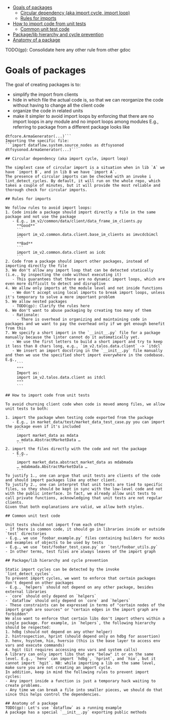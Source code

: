 <!-- toc -->

- [Goals of packages](#goals-of-packages)
  - [Circular dependency (aka import cycle, import loop)](#circular-dependency-aka-import-cycle-import-loop)
  - [Rules for imports](#rules-for-imports)
- [How to import code from unit tests](#how-to-import-code-from-unit-tests)
  - [Common unit test code](#common-unit-test-code)
- [Package/lib hierarchy and cycle prevention](#packagelib-hierarchy-and-cycle-prevention)
- [Anatomy of a package](#anatomy-of-a-package)

<!-- tocstop -->

TODO(gp): Consolidate here any other rule from other gdoc

# Goals of packages

The goal of creating packages is to:
- simplify the import from clients
- hide in which file the actual code is, so that we can reorganize the code without having to change all the client code
- organize the code in related units
- make it simpler to avoid import loops by enforcing that there are no import loops in any module and no import loops among modules
E.g., referring to package from a different package looks like
```import dataflow.core as dtfcore
dtfcore.ArmaGenerator(...)```
Importing the specific file:
```import dataflow.system.source_nodes as dtfsysonod
dtfsysonod.ArmaGenerator(...)```

## Circular dependency (aka import cycle, import loop)

The simplest case of circular import is a situation when in lib `A` we have `import B`, and in lib B we have `import A`.
The presence of circular imports can be checked with an invoke i lint_detect_cycles. By default, it will run on the whole repo, which takes a couple of minutes, but it will provide the most reliable and thorough check for circular imports.

## Rules for imports

We follow rules to avoid import loops:
1. Code inside a package should import directly a file in the same package and not use the package
   - E.g., im_v2/common/data/client/data_frame_im_clients.py
     **Good**
     ```
     import im_v2.common.data.client.base_im_clients as imvcdcbimcl
     ```
     **Bad**
     ```
     import im_v2.common.data.client as icdc
     ```
2. Code from a package should import other packages, instead of importing directly the file
3. We don't allow any import loop that can be detected statically (i.e., by inspecting the code without executing it)
   - This guarantees that there are no dynamic import loops, which are even more difficult to detect and disruptive
4. We allow only imports at the module level and not inside functions
   - We don't accept using local imports to break import loops, unless it's temporary to solve a more important problem
5. We allow nested packages
   - TODO(gp): Clarify the rules here
6. We don't want to abuse packaging by creating too many of them
   - Rationale:
     - There is overhead in organizing and maintaining code in packages and we want to pay the overhead only if we get enough benefit from this
7. We specify a short import in the `__init__.py` file for a package manually because the linter cannot do it automatically yet.
   - We use the first letters to build a short import and try to keep it less than 8 chars long, e.g., `im_v2.talos.data.client` -> `itdcl`
   - We insert an import docstring in the `__init__.py` file manually and then we use the specified short import everywhere in the codebase. E.g.,
     ```
     """
     Import as:
     import im_v2.talos.data.client as itdcl
     """
     ```

## How to import code from unit tests

To avoid churning client code when code is moved among files, we allow unit tests to both:

1. import the package when testing code exported from the package
   - E.g., in market_data/test/market_data_test_case.py you can import the package even if it's included
     ```
     import market_data as mdata
     … mdata.AbstractMarketData …
     ```
2. import the files directly with the code and not the package
   - E.g.,
     ```
     import market_data.abstract_market_data as mdabmada
     … mdabmada.AbstractMarketData …
     ```
To justify 1., one can argue that unit tests are clients of the code and should import packages like any other client.
To justify 2., one can interpret that unit tests are tied to specific files, so they should be kept in sync with the low-level code and not with the public interface. In fact, we already allow unit tests to call private functions, acknowledging that unit tests are not regular clients.
Given that both explanations are valid, we allow both styles.

## Common unit test code

Unit tests should not import from each other
- If there is common code, it should go in libraries inside or outside `test` directories
- E.g., we use `foobar_example.py` files containing builders for mocks and examples of objects to be used by tests
- E.g., we use `test/foobar_test_case.py` or `test/foobar_utils.py`
- In other terms, test files are always leaves of the import graph

## Package/lib hierarchy and cycle prevention

Static import cycles can be detected by the invoke `lint_detect_cycles`.
To prevent import cycles, we want to enforce that certain packages don't depend on other packages
- E.g., `helpers` should not depend on any other package, besides external libraries
- `core` should only depend on `helpers`
- `dataflow` should only depend on `core` and `helpers`
- These constraints can be expressed in terms of "certain nodes of the import graph are sources" or "certain edges in the import graph are forbidden"
We also want to enforce that certain libs don't import others within a single package. For example, in `helpers`, the following hierarchy should be respected:
1. hdbg (should not depend on any other helper)
2. hintrospection, hprint (should depend only on hdbg for assertion)
3. henv, hsystem, hio, hversio (this is the base layer to access env vars and execute commands)
4. hgit (Git requires accessing env vars and system calls)
A library can only import libs that are "below" it or on the same level. E.g., `henv` can import `hdbg`, `hprint`, and `hio`, but it cannot import `hgit`. NB: while importing a lib on the same level, make sure you are not creating an import cycle.
In addition, keep in mind the following rules to prevent import cycles:
- Any import inside a function is just a temporary hack waiting to create problems.
- Any time we can break a file into smaller pieces, we should do that since this helps control the dependencies.

## Anatomy of a package
TODO(gp): Let's use `dataflow` as a running example
A package has a special `__init__.py` exporting public methods
